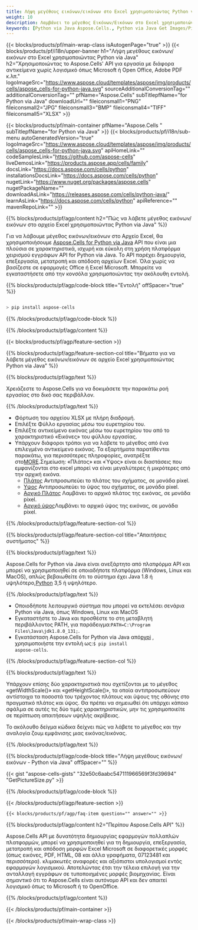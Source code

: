 ```yaml
---
title: Λήψη μεγέθους εικόνων/εικόνων στο Excel χρησιμοποιώντας Python via Java
weight: 10
description: Λαμβάνει το μέγεθος Εικόνων/Εικόνων στο Excel χρησιμοποιώντας Aspose.Cells' Python via Java API χωρίς λογισμικό όπως Microsoft ή Open Office, Adobe PDF κ.λπ.
keywords: [Python via Java Aspose.Cells., Python via Java Get Images/Pictures Size In Excel., Python via Java Obtain Images/Pictures Size In Excel., Python via Java Access Images/Pictures Size In Excel]
---
```

{{< blocks/products/pf/main-wrap-class isAutogenPage="true" >}}
{{< blocks/products/pf/i18n/upper-banner h1="Λήψη μεγέθους εικόνων/εικόνων στο Excel χρησιμοποιώντας Python via Java" h2="Χρησιμοποιώντας το Aspose.Cells\' API για εργασία με διάφορα αντικείμενα χωρίς λογισμικό όπως Microsoft ή Open Office, Adobe PDF κ.λπ." logoImageSrc="https://www.aspose.cloud/templates/aspose/img/products/cells/aspose_cells-for-python-java.svg" sourceAdditionalConversionTag="" additionalConversionTag="" pfName="Aspose.Cells" subTitlepfName="for Python via Java" downloadUrl="" fileiconsmall1="PNG" fileiconsmall2="JPG" fileiconsmall3="BMP" fileiconsmall4="TIFF" fileiconsmall5="XLSX" >}}

{{< blocks/products/pf/main-container pfName="Aspose.Cells " subTitlepfName="for Python via Java" >}}
{{< blocks/products/pf/i18n/sub-menu autoGeneratedVersion="true" logoImageSrc="https://www.aspose.cloud/templates/aspose/img/products/cells/aspose_cells-for-python-java.svg" apiHomeLink="" codeSamplesLink="https://github.com/aspose-cells" liveDemosLink="https://products.aspose.app/cells/family" docsLink="https://docs.aspose.com/cells/python" installationsDocsLink="https://docs.aspose.com/cells/python" nugetLink="https://www.nuget.org/packages/aspose.cells" nugetPackageName="" downloadAsLink="https://releases.aspose.com/cells/python-java/" learnAsLink="https://docs.aspose.com/cells/python" apiReference="" mavenRepoLink="" >}}

{{% blocks/products/pf/agp/content h2="Πώς να λάβετε μέγεθος εικόνων/εικόνων στο αρχείο Excel χρησιμοποιώντας Python via Java" %}}

 Για να λάβουμε μέγεθος εικόνων/εικόνων στο Αρχείο Excel, θα χρησιμοποιήσουμε
 [Aspose.Cells for Python via Java](https://pypi.org/project/aspose-cells/) 
 API που είναι μια πλούσια σε χαρακτηριστικά, ισχυρή και εύκολη στη χρήση πλατφόρμα χειρισμού εγγράφων API for Python via Java. Το API παρέχει δημιουργία, επεξεργασία, μετατροπή και απόδοση αρχείων Excel. Όλα χωρίς να βασίζεστε σε εφαρμογές Office ή Excel Microsoft. Μπορείτε να εγκαταστήσετε από την κονσόλα χρησιμοποιώντας την ακόλουθη εντολή.

{{% blocks/products/pf/agp/code-block title="Εντολή" offSpacer="true" %}}

```cs

> pip install aspose-cells

```

{{% /blocks/products/pf/agp/code-block %}}

{{% /blocks/products/pf/agp/content %}}

{{< blocks/products/pf/agp/feature-section >}}

{{% blocks/products/pf/agp/feature-section-col title="Βήματα για να λάβετε μέγεθος εικόνων/εικόνων σε αρχείο Excel χρησιμοποιώντας Python via Java" %}}

{{% blocks/products/pf/agp/text %}}

Χρειάζεστε το Aspose.Cells για να δοκιμάσετε την παρακάτω ροή εργασίας στο δικό σας περιβάλλον.

{{% /blocks/products/pf/agp/text %}}

+ Φόρτωση του αρχείου XLSX με πλήρη διαδρομή.
+ Επιλέξτε Φύλλο εργασίας μέσω του ευρετηρίου του.
+ Επιλέξτε αντικείμενο εικόνας μέσω του ευρετηρίου του από το χαρακτηριστικό «Εικόνες» του φύλλου εργασίας.
 + Υπάρχουν διάφοροι τρόποι για να λάβετε το μέγεθος από ένα επιλεγμένο αντικείμενο εικόνας. Τα εξαρτήματα παρατίθενται παρακάτω, για περισσότερες πληροφορίες, ανατρέξτε στο[MORE](https://reference.aspose.com/cells/python-java/asposecells.api/Picture).Σημείωση: «Πλάτος» και «Ύψος» είναι οι διαστάσεις που εμφανίζονται στο excel μπορεί να είναι μεγαλύτερες ή μικρότερες από την αρχική εικόνα.
    + [Πλάτος](https://reference.aspose.com/cells/python-java/asposecells.api/picture#Width) Αντιπροσωπεύει το πλάτος του σχήματος, σε μονάδα pixel.
    + [Υψος](https://reference.aspose.com/cells/python-java/asposecells.api/picture#Height) Αντιπροσωπεύει το ύψος του σχήματος, σε μονάδα pixel.
    + [Αρχικό Πλάτος](https://reference.aspose.com/cells/python-java/asposecells.api/picture#OriginalWidth) Λαμβάνει το αρχικό πλάτος της εικόνας, σε μονάδα pixel.
    + [Αρχικό ύψος](https://reference.aspose.com/cells/python-java/asposecells.api/picture#OriginalHeight)Λαμβάνει το αρχικό ύψος της εικόνας, σε μονάδα pixel.
    

{{% /blocks/products/pf/agp/feature-section-col %}}

{{% blocks/products/pf/agp/feature-section-col title="Απαιτήσεις συστήματος" %}}

{{% blocks/products/pf/agp/text %}}

 Aspose.Cells for Python via Java είναι ανεξάρτητο από πλατφόρμα API και μπορεί να χρησιμοποιηθεί σε οποιαδήποτε πλατφόρμα (Windows, Linux και MacOS), απλώς βεβαιωθείτε ότι το σύστημα έχει Java 1.8 ή υψηλότερο,[Python](https://www.python.org/downloads/) 3,5 ή υψηλότερο.
 
{{% /blocks/products/pf/agp/text %}}

-  Οποιοδήποτε λειτουργικό σύστημα που μπορεί να εκτελέσει σενάρια Python via Java, όπως Windows, Linux και MacOS
- Εγκαταστήστε το Java και προσθέστε το στη μεταβλητή περιβάλλοντος PATH, για παράδειγμα:<code>PATH=C:\Program Files\Java\jdk1.8.0_131;</code>.
-  Εγκατάσταση Aspose.Cells for Python via Java από<a href="https://pypi.org/project/aspose-cells/">pypi</a> , χρησιμοποιήστε την εντολή ως:<code>$ pip install aspose-cells</code>.

{{% /blocks/products/pf/agp/feature-section-col %}}

{{% blocks/products/pf/agp/text %}}
 
 Υπάρχουν επίσης δύο χαρακτηριστικά που σχετίζονται με το μέγεθος «getWidthScale()» και «getHeightScale()», τα οποία αντιπροσωπεύουν αντίστοιχα τα ποσοστά του τρέχοντος πλάτους και ύψους της οθόνης στο πραγματικό πλάτος και ύψος.
 Θα πρέπει να σημειωθεί ότι υπάρχει κάποιο σφάλμα σε αυτές τις δύο τιμές χαρακτηριστικών, μην τις χρησιμοποιείτε σε περίπτωση απαιτήσεων υψηλής ακρίβειας.
 
 Το ακόλουθο δείγμα κώδικα δείχνει πώς να λάβετε το μέγεθος και την αναλογία ζουμ εμφάνισης μιας εικόνας/εικόνας.

{{% /blocks/products/pf/agp/text %}}

{{% blocks/products/pf/agp/code-block title="Λήψη μεγέθους εικόνων/εικόνων - Python via Java" offSpacer="" %}}

{{< gist "aspose-cells-gists" "32e50c6aabc547111966569f3fd39694" "GetPictureSize.py" >}}

{{% /blocks/products/pf/agp/code-block %}}

{{< /blocks/products/pf/agp/feature-section >}}

    {{< blocks/products/pf/agp/faq-item question="" answer="" >}}
 

<!-- aboutfile Starts -->

{{% blocks/products/pf/agp/content h2="Περίπου Aspose.Cells API" %}}

Aspose.Cells API με δυνατότητα δημιουργίας εφαρμογών πολλαπλών πλατφορμών, μπορεί να χρησιμοποιηθεί για τη δημιουργία, επεξεργασία, μετατροπή και απόδοση μορφών Excel Microsoft σε διαφορετικές μορφές (όπως εικόνες, PDF, HTML, 08 και άλλα γραφήματα, 07123481 και περισσότερα). κλιμακωτές αναφορές και αξιόπιστοι υπολογισμοί εντός εφαρμογών λογισμικού. Αποτελώντας έτσι την τέλεια επιλογή για την ανταλλαγή εγγράφων σε τυποποιημένες μορφές βιομηχανίας. Είναι σημαντικό ότι το Aspose.Cells είναι αυτόνομο API και δεν απαιτεί λογισμικό όπως το Microsoft ή το OpenOffice.

{{% /blocks/products/pf/agp/content %}}



<!-- aboutfile Ends -->
<!--
{{< blocks/products/pf/agp/other-supported-section title="Other Supported Splitting Formats" subTitle="Using Python via Java, One can also split large file into chunks of many other file formats including." >}}

{{< blocks/products/pf/agp/other-supported-section-item href="https://products.aspose.com/cells/net/splitter/ods/" name="ODS" description="OpenDocument Spreadsheet File" >}}
{{< blocks/products/pf/agp/other-supported-section-item href="https://products.aspose.com/cells/net/splitter/xls/" name="XLS" description="Excel Binary Format" >}}
{{< blocks/products/pf/agp/other-supported-section-item href="https://products.aspose.com/cells/net/splitter/xlsb/" name="XLSB" description="Binary Excel Workbook File" >}}
{{< blocks/products/pf/agp/other-supported-section-item href="https://products.aspose.com/cells/net/splitter/xlsm/" name="XLSM" description="Spreadsheet File" >}}

{{< /blocks/products/pf/agp/other-supported-section >}}

-->

{{< /blocks/products/pf/main-container >}}
    
{{< /blocks/products/pf/main-wrap-class >}}
